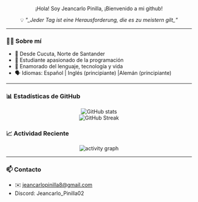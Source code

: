 <p align="center">  ¡Hola! Soy Jeancarlo Pinilla, ¡Bienvenido a mi github!

<p align="center">💡 <em>"_Jeder Tag ist eine Herausforderung, die es zu meistern gilt_"</em></p>


---

### 🧑‍💻 Sobre mí

- 📍 Desde Cucuta, Norte de Santander
- 🧑 Estudiante apasionado de la programación
- 🧠 Enamorado del lenguaje, tecnología y vida  
- 🗣️ Idiomas: Español | Inglés (principiante) |Alemán (principiante)

---

### 📊 Estadísticas de GitHub

<p align="center">
  <img src="https://github-readme-stats.vercel.app/api?username=FreddyR03&show_icons=true&theme=tokyonight&hide_title=true&count_private=true" alt="GitHub stats" />
  <br />
  <img src="https://github-readme-streak-stats.herokuapp.com/?user=FreddyR03&theme=tokyonight" alt="GitHub Streak" />
  <br /> 

  
### 📈 Actividad Reciente

<p align="center">
  <img src="https://github-readme-activity-graph.vercel.app/graph?username=FreddyR03&theme=tokyo-night&area=true" alt="activity graph" />
</p>

---

### 📫 Contacto

- ✉️ jeancarlopinilla8@gmail.com
- Discord: Jeancarlo_Pinilla02

